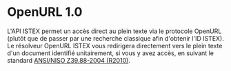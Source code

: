 # OpenURL 1.0

L'API ISTEX permet un accès direct au plein texte via le protocole OpenURL (plutôt que de passer par une recherche classique afin d'obtenir l'ID ISTEX).
Le résolveur OpenURL ISTEX vous redirigera directement vers le plein texte d'un document identifié unitairement, si vous y avez accès, en suivant le standard <a href="https://groups.niso.org/apps/group_public/download.php/14833/z39_88_2004_r2010.pdf" id="Z39.88-2004-(R2010)">ANSI/NISO Z39.88-2004 (R2010)</a>.


